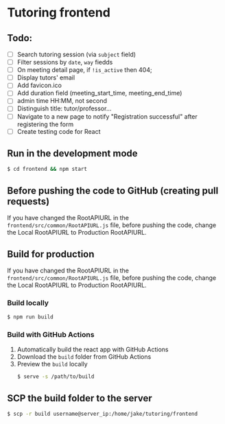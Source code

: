 # Tutoring frontend

## Todo:

- [ ] Search tutoring session (via `subject` field)
- [ ] Filter sessions by `date`, `way` fiedds
- [ ] On meeting detail page, if `!is_active` then 404;
- [ ] Display tutors' email
- [ ] Add favicon.ico
- [ ] Add duration field (meeting_start_time, meeting_end_time)
- [ ] admin time HH:MM, not second
- [ ] Distinguish title: tutor/professor...
- [ ] Navigate to a new page to notify "Registration successful" after registering the form
- [ ] Create testing code for React

## Run in the development mode

```bash
$ cd frontend && npm start
```

## Before pushing the code to GitHub (creating pull requests)

If you have changed the RootAPIURL in the `frontend/src/common/RootAPIURL.js` file,
before pushing the code, change the Local RootAPIURL to Production RootAPIURL.

## Build for production

If you have changed the RootAPIURL in the `frontend/src/common/RootAPIURL.js` file,
before pushing the code, change the Local RootAPIURL to Production RootAPIURL.

### Build locally
```bash
$ npm run build
```

### Build with GitHub Actions

1. Automatically build the react app with GitHub Actions
2. Download the `build` folder from GitHub Actions
3. Preview the `build` locally
   ```bash
   $ serve -s /path/to/build
   ```

## SCP the build folder to the server

```bash
$ scp -r build username@server_ip:/home/jake/tutoring/frontend
```
